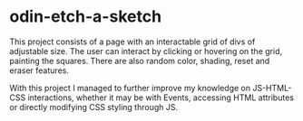 # odin-etch-a-sketch
This project consists of a page with an interactable grid of divs of adjustable size.
The user can interact by clicking or hovering on the grid, painting the squares.
There are also random color, shading, reset and eraser features.

With this project I managed to further improve my knowledge on JS-HTML-CSS interactions, whether it may be with Events, accessing HTML attributes or directly modifying CSS styling through JS.